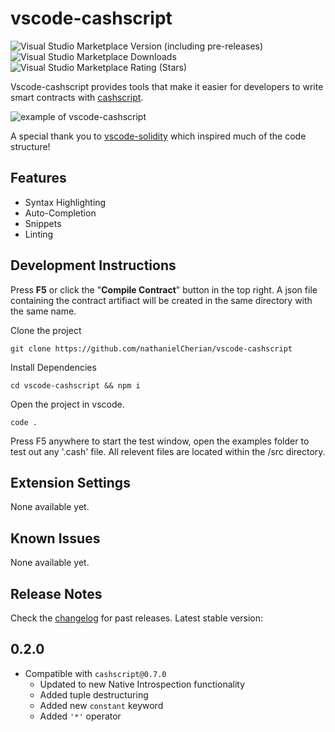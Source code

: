 # vscode-cashscript

![Visual Studio Marketplace Version (including pre-releases)](https://img.shields.io/visual-studio-marketplace/v/nathanielCherian.cashscript)
![Visual Studio Marketplace Downloads](https://img.shields.io/visual-studio-marketplace/d/nathanielcherian.cashscript)
![Visual Studio Marketplace Rating (Stars)](https://img.shields.io/visual-studio-marketplace/stars/nathanielCherian.cashscript)

Vscode-cashscript provides tools that make it easier for developers to write smart contracts with [cashscript](https://cashscript.org/).

![example of vscode-cashscript](https://raw.githubusercontent.com/nathanielCherian/vscode-cashscript/main/media/p2pkh.gif)

A special thank you to [vscode-solidity](https://github.com/juanfranblanco/vscode-solidity) which inspired much of the code structure!

## Features

- Syntax Highlighting
- Auto-Completion
- Snippets
- Linting

## Development Instructions

Press **F5** or click the "**Compile Contract**" button in the top right. A json file containing the contract artifiact will be created in the same directory with the same name.

Clone the project

```
git clone https://github.com/nathanielCherian/vscode-cashscript
```

Install Dependencies

```
cd vscode-cashscript && npm i
```

Open the project in vscode.

```
code .
```

Press F5 anywhere to start the test window, open the examples folder to test out any '.cash' file. All relevent files are located within the /src directory.

## Extension Settings

None available yet.

## Known Issues

None available yet.

## Release Notes

Check the [changelog](/CHANGELOG.md) for past releases. Latest stable version:

## 0.2.0

- Compatible with `cashscript@0.7.0`
  - Updated to new Native Introspection functionality
  - Added tuple destructuring
  - Added new `constant` keyword
  - Added `'*'` operator
